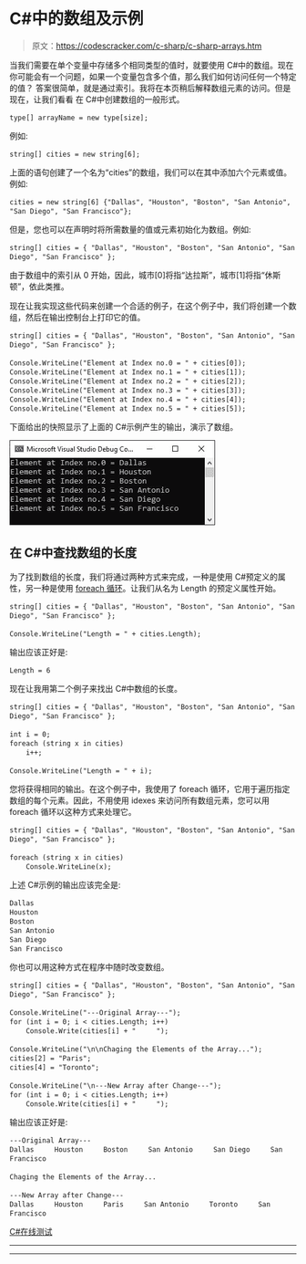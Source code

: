 # C#中的数组及示例

> 原文：<https://codescracker.com/c-sharp/c-sharp-arrays.htm>

当我们需要在单个变量中存储多个相同类型的值时，就要使用 C#中的数组。现在你可能会有一个问题，如果一个变量包含多个值，那么我们如何访问任何一个特定的值？
答案很简单，就是通过索引。我将在本页稍后解释数组元素的访问。但是现在，让我们看看 在 C#中创建数组的一般形式。

```
type[] arrayName = new type[size];
```

例如:

```
string[] cities = new string[6];
```

上面的语句创建了一个名为“cities”的数组，我们可以在其中添加六个元素或值。例如:

```
cities = new string[6] {"Dallas", "Houston", "Boston", "San Antonio", "San Diego", "San Francisco"};
```

但是，您也可以在声明时将所需数量的值或元素初始化为数组。例如:

```
string[] cities = { "Dallas", "Houston", "Boston", "San Antonio", "San Diego", "San Francisco" };
```

由于数组中的索引从 0 开始，因此，城市[0]将指“达拉斯”，城市[1]将指“休斯顿”，依此类推。

现在让我实现这些代码来创建一个合适的例子，在这个例子中，我们将创建一个数组，然后在输出控制台上打印它的值。

```
string[] cities = { "Dallas", "Houston", "Boston", "San Antonio", "San Diego", "San Francisco" };

Console.WriteLine("Element at Index no.0 = " + cities[0]);
Console.WriteLine("Element at Index no.1 = " + cities[1]);
Console.WriteLine("Element at Index no.2 = " + cities[2]);
Console.WriteLine("Element at Index no.3 = " + cities[3]);
Console.WriteLine("Element at Index no.4 = " + cities[4]);
Console.WriteLine("Element at Index no.5 = " + cities[5]);
```

下面给出的快照显示了上面的 C#示例产生的输出，演示了数组。

![c sharp arrays example](img/ded0192698cc1acb5d9e99472bfa41de.png)

## 在 C#中查找数组的长度

为了找到数组的长度，我们将通过两种方式来完成，一种是使用 C#预定义的属性，另一种是使用 [foreach 循环](/c-sharp/c-sharp-loops#d)。让我们从名为 Length 的预定义属性开始。

```
string[] cities = { "Dallas", "Houston", "Boston", "San Antonio", "San Diego", "San Francisco" };

Console.WriteLine("Length = " + cities.Length);
```

输出应该正好是:

```
Length = 6
```

现在让我用第二个例子来找出 C#中数组的长度。

```
string[] cities = { "Dallas", "Houston", "Boston", "San Antonio", "San Diego", "San Francisco" };

int i = 0;
foreach (string x in cities)
    i++;

Console.WriteLine("Length = " + i);
```

您将获得相同的输出。在这个例子中，我使用了 foreach 循环，它用于遍历指定数组的每个元素。因此，不用使用 idexes 来访问所有数组元素，您可以用 foreach 循环以这种方式来处理它。

```
string[] cities = { "Dallas", "Houston", "Boston", "San Antonio", "San Diego", "San Francisco" };

foreach (string x in cities)
    Console.WriteLine(x);
```

上述 C#示例的输出应该完全是:

```
Dallas
Houston
Boston
San Antonio
San Diego
San Francisco
```

你也可以用这种方式在程序中随时改变数组。

```
string[] cities = { "Dallas", "Houston", "Boston", "San Antonio", "San Diego", "San Francisco" };

Console.WriteLine("---Original Array---");
for (int i = 0; i < cities.Length; i++)
    Console.Write(cities[i] + "     ");

Console.WriteLine("\n\nChaging the Elements of the Array...");
cities[2] = "Paris";
cities[4] = "Toronto";

Console.WriteLine("\n---New Array after Change---");
for (int i = 0; i < cities.Length; i++)
    Console.Write(cities[i] + "     ");
```

输出应该正好是:

```
---Original Array---
Dallas     Houston     Boston     San Antonio     San Diego     San Francisco

Chaging the Elements of the Array...

---New Array after Change---
Dallas     Houston     Paris     San Antonio     Toronto     San Francisco
```

[C#在线测试](/exam/showtest.php?subid=11)

* * *

* * *
